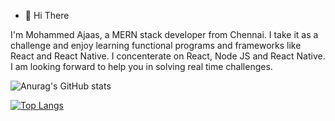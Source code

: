 - 👋 Hi There

I'm Mohammed Ajaas, a MERN stack developer from Chennai. I take it as a challenge and enjoy learning functional programs and frameworks like React and React Native. I concenterate on React, Node JS and React Native. I am looking forward to help you in solving real time challenges.

![Anurag's GitHub stats](https://github-readme-stats.vercel.app/api?username=smajaas&show_icons=true&theme=radical)

[![Top Langs](https://github-readme-stats.vercel.app/api/top-langs/?username=smajaas&langs_count=8&layout=compact)](https://github.com/anuraghazra/github-readme-stats)
